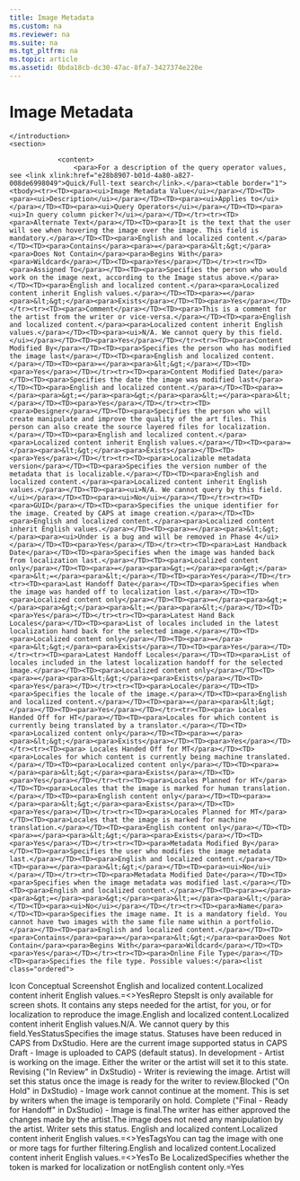 ```yaml
---
title: Image Metadata
ms.custom: na
ms.reviewer: na
ms.suite: na
ms.tgt_pltfrm: na
ms.topic: article
ms.assetid: 0bda18cb-dc30-47ac-8fa7-3427374e220e
---
```

# Image Metadata
<?xml version="1.0" encoding="UTF-8"?>
<developerConceptualDocument xmlns="http://ddue.schemas.microsoft.com/authoring/2003/5" xmlns:xsi="http://www.w3.org/2001/XMLSchema-instance" xsi:schemaLocation="http://ddue.schemas.microsoft.com/authoring/2003/5 http://dduestorage.blob.core.windows.net/ddueschema/developer.xsd" xmlns:xlink="http://www.w3.org/1999/xlink">
    <introduction>
        
    </introduction>
    <section>
                
                <content>
                    <para>For a description of the query operator values, see <link xlink:href="e28b8907-b01d-4a80-a827-008de6998049">Quick/Full-text search</link>.</para><table border="1"><tbody><tr><TD><para><ui>Image Metadata Value</ui></para></TD><TD><para><ui>Description</ui></para></TD><TD><para><ui>Applies to</ui></para></TD><TD><para><ui>Query Operators</ui></para></TD><TD><para><ui>In query column picker?</ui></para></TD></tr><tr><TD><para>Alternate Text</para></TD><TD><para>It is the text that the user will see when hovering the image over the image. This field is mandatory.</para></TD><TD><para>English and localized content.</para></TD><TD><para>Contains</para><para>=</para><para>&lt;&gt;</para><para>Does Not Contain</para><para>Begins With</para><para>Wildcard</para></TD><TD><para>Yes</para></TD></tr><tr><TD><para>Assigned To</para></TD><TD><para>Specifies the person who would work on the image next, according to the Image status above.</para></TD><TD><para>English and localized content.</para><para>Localized content inherit English values.</para></TD><TD><para>=</para><para>&lt;&gt;</para><para>Exists</para></TD><TD><para>Yes</para></TD></tr><tr><TD><para>Comment</para></TD><TD><para>This is a comment for the artist from the writer or vice-versa.</para></TD><TD><para>English and localized content.</para><para>Localized content inherit English values.</para></TD><TD><para><ui>N/A. We cannot query by this field.</ui></para></TD><TD><para>Yes</para></TD></tr><tr><TD><para>Content Modified By</para></TD><TD><para>Specifies the person who has modified the image last</para></TD><TD><para>English and localized content.</para></TD><TD><para>=</para><para>&lt;&gt;</para></TD><TD><para>Yes</para></TD></tr><tr><TD><para>Content Modified Date</para></TD><TD><para>Specifies the date the image was modified last</para></TD><TD><para>English and localized content.</para></TD><TD><para>=</para><para>&gt;=</para><para>&gt;</para><para>&lt;=</para><para>&lt;</para></TD><TD><para>Yes</para></TD></tr><tr><TD><para>Designer</para></TD><TD><para>Specifies the person who will create manipulate and improve the quality of the art files. This person can also create the source layered files for localization.</para></TD><TD><para>English and localized content.</para><para>Localized content inherit English values.</para></TD><TD><para>=</para><para>&lt;&gt;</para><para>Exists</para></TD><TD><para>Yes</para></TD></tr><tr><TD><para>Localizable metadata version</para></TD><TD><para>Specifies the version number of the metadata that is localizable.</para></TD><TD><para>English and localized content.</para><para>Localized content inherit English values.</para></TD><TD><para><ui>N/A. We cannot query by this field.</ui></para></TD><TD><para><ui>No</ui></para></TD></tr><tr><TD><para>GUID</para></TD><TD><para>Specifies the unique identifier for the image. Created by CAPS at image creation.</para></TD><TD><para>English and localized content.</para><para>Localized content inherit English values.</para></TD><TD><para>=</para><para>&lt;&gt;</para><para><ui>Under is a bug and will be removed in Phase 4</ui></para></TD><TD><para>Yes</para></TD></tr><tr><TD><para>Last Handback Date</para></TD><TD><para>Specifies when the image was handed back from localization last.</para></TD><TD><para>Localized content only</para></TD><TD><para>=</para><para>&gt;=</para><para>&gt;</para><para>&lt;=</para><para>&lt;</para></TD><TD><para>Yes</para></TD></tr><tr><TD><para>Last Handoff Date</para></TD><TD><para>Specifies when the image was handed off to localization last.</para></TD><TD><para>Localized content only</para></TD><TD><para>=</para><para>&gt;=</para><para>&gt;</para><para>&lt;=</para><para>&lt;</para></TD><TD><para>Yes</para></TD></tr><tr><TD><para>Latest Hand Back Locales</para></TD><TD><para>List of locales included in the latest localization hand back for the selected image.</para></TD><TD><para>Localized content only</para></TD><TD><para>=</para><para>&lt;&gt;</para><para>Exists</para></TD><TD><para>Yes</para></TD></tr><tr><TD><para>Latest Handoff Locales</para></TD><TD><para>List of locales included in the latest localization handoff for the selected image.</para></TD><TD><para>Localized content only</para></TD><TD><para>=</para><para>&lt;&gt;</para><para>Exists</para></TD><TD><para>Yes</para></TD></tr><tr><TD><para>Locale</para></TD><TD><para>Specifies the locale of the image.</para></TD><TD><para>English and localized content.</para></TD><TD><para>=</para><para>&lt;&gt;</para></TD><TD><para>Yes</para></TD></tr><tr><TD><para> Locales Handed Off for HT</para></TD><TD><para>Locales for which content is currently being translated by a translator.</para></TD><TD><para>Localized content only</para></TD><TD><para>=</para><para>&lt;&gt;</para><para>Exists</para></TD><TD><para>Yes</para></TD></tr><tr><TD><para> Locales Handed Off for MT</para></TD><TD><para>Locales for which content is currently being machine translated.</para></TD><TD><para>Localized content only</para></TD><TD><para>=</para><para>&lt;&gt;</para><para>Exists</para></TD><TD><para>Yes</para></TD></tr><tr><TD><para>Locales Planned for HT</para></TD><TD><para>Locales that the image is marked for human translation.</para></TD><TD><para>English content only</para></TD><TD><para>=</para><para>&lt;&gt;</para><para>Exists</para></TD><TD><para>Yes</para></TD></tr><tr><TD><para>Locales Planned for MT</para></TD><TD><para>Locales that the image is marked for machine translation.</para></TD><TD><para>English content only</para></TD><TD><para>=</para><para>&lt;&gt;</para><para>Exists</para></TD><TD><para>Yes</para></TD></tr><tr><TD><para>Metadata Modified By</para></TD><TD><para>Specifies the user who modifies the image metadata last.</para></TD><TD><para>English and localized content.</para></TD><TD><para>=</para><para>&lt;&gt;</para></TD><TD><para><ui>No</ui></para></TD></tr><tr><TD><para>Metadata Modified Date</para></TD><TD><para>Specifies when the image metadata was modified last.</para></TD><TD><para>English and localized content.</para></TD><TD><para>=</para><para>&gt;=</para><para>&gt;</para><para>&lt;=</para><para>&lt;</para></TD><TD><para><ui>No</ui></para></TD></tr><tr><TD><para>Name</para></TD><TD><para>Specifies the image name. It is a mandatory field. You cannot have two images with the same file name within a portfolio.</para></TD><TD><para>English and localized content.</para></TD><TD><para>Contains</para><para>=</para><para>&lt;&gt;</para><para>Does Not Contain</para><para>Begins With</para><para>Wildcard</para></TD><TD><para>Yes</para></TD></tr><tr><TD><para>Online File Type</para></TD><TD><para>Specifies the file type. Possible values:</para><list class="ordered">
<listItem>
<para>Icon</para>
</listItem>
<listItem>
<para>Conceptual</para>
</listItem><listItem><para>Screenshot</para></listItem>
</list></TD><TD><para>English and localized content.</para><para>Localized content inherit English values.</para></TD><TD><para>=</para><para>&lt;&gt;</para></TD><TD><para>Yes</para></TD></tr><tr><TD><para>Repro Steps</para></TD><TD><para>It is only available for  screen shots. It contains any steps needed for the artist, for you, or for localization to reproduce the image.</para></TD><TD><para>English and localized content.</para><para>Localized content inherit English values.</para></TD><TD><para><ui>N/A. We cannot query by this field.</ui></para></TD><TD><para>Yes</para></TD></tr><tr><TD><para>Status</para></TD><TD><para>Specifies the image status. Statuses have been reduced in CAPS from DxStudio. Here are the current image supported status in CAPS</para><list class="bullet">
<listItem>
<para>Draft - Image  is uploaded to CAPS (default status).</para>
</listItem>
<listItem>
<para>In development - Artist is working on the image. Either the writer or the artist will set it to this state.</para>
</listItem><listItem><para>Revising ("In Review" in DxStudio) - Writer is reviewing the image. Artist will set this status once the image is ready for the writer to review.</para></listItem><listItem><para>Blocked ("On Hold" in DxStudio) - Image work cannot continue at the moment. This is set by writers when the image is temporarily on hold. </para></listItem><listItem><para>Complete ("Final - Ready for Handoff" in DxStudio) - Image is final.</para><list class="bullet"><listItem><para>The writer has either approved the changes made by the artist.</para></listItem><listItem><para>The image does not need any manipulation by the artist.
Writer sets this status.</para></listItem></list></listItem>
</list></TD><TD><para>English and localized content.</para><para>Localized content inherit English values.</para></TD><TD><para>=</para><para>&lt;&gt;</para></TD><TD><para>Yes</para></TD></tr><tr><TD><para>Tags</para></TD><TD><para>You can tag the image with one or more tags for further filtering.</para></TD><TD><para>English and localized content.</para><para>Localized content inherit English values.</para></TD><TD><para>=</para><para>&lt;&gt;</para></TD><TD><para>Yes</para></TD></tr><tr><TD><para>To Be Localized</para></TD><TD><para>Specifies whether the token is marked for localization or not</para></TD><TD><para>English content only.</para></TD><TD><para>=</para></TD><TD><para>Yes</para></TD></tr></tbody></table>
                </content>
            </section>
    <relatedTopics/>
</developerConceptualDocument>
